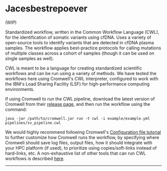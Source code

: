# Jacesbestrepoever
(WIP)

Standardized workflow, written in the Common Workflow Language (CWL), for the identification of somatic variants using cfDNA. Uses a variety of open-source tools to identify variants that are detected in cfDNA plasma samples. The workflow applies best-practice protocols for calling mutations of multiple classes across a cohort of samples (though it can be used on single samples as well).


CWL is meant to be a language for creating standardized scientific workflows and can be run using a variety of methods. We have tested the workflows here using Cromwell's CWL interpreter, configured to work with the IBM's Load Sharing Facility (LSF) for high-performance computing environments.


If using Cromwell to run the CWL pipeline, download the latest version of Cromwell from their [release page](https://github.com/broadinstitute/cromwell/releases), and then run the workflow using the command:

```
java -jar /path/to/cromwell.jar run -t cwl -i example/example.yml pipelines/sv_pipeline.cwl
```

We would highly recommend following Cromwell's [Configuration file tutorial](https://cromwell.readthedocs.io/en/stable/tutorials/ConfigurationFiles/) to further customize how Cromwell runs the workflow, by specifying where Cromwell should save log files, output files, how it should integrate with your HPC platform (if used), to prioritize using copies/soft-links instead of hard-links, etc. A non-exhaustive list of other tools that can run CWL workflows is described [here](https://www.commonwl.org/).

---

